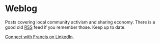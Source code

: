Weblog
======

Posts covering local community activism and sharing economy.
There is a good old [RSS](/feed.xml) feed if you remember those.
Keep up to date.

[Connect with Francis on LinkedIn](https://www.linkedin.com/in/fmalina/).
